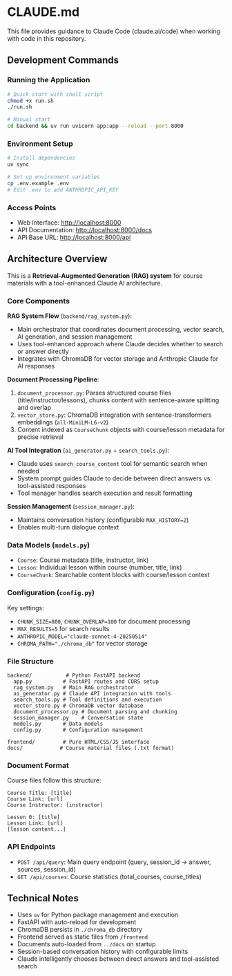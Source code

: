 # CLAUDE.md

This file provides guidance to Claude Code (claude.ai/code) when working with code in this repository.

## Development Commands

### Running the Application

```bash
# Quick start with shell script
chmod +x run.sh
./run.sh

# Manual start
cd backend && uv run uvicorn app:app --reload --port 8000
```

### Environment Setup

```bash
# Install dependencies
uv sync

# Set up environment variables
cp .env.example .env
# Edit .env to add ANTHROPIC_API_KEY
```

### Access Points

- Web Interface: <http://localhost:8000>
- API Documentation: <http://localhost:8000/docs>
- API Base URL: <http://localhost:8000/api>

## Architecture Overview

This is a **Retrieval-Augmented Generation (RAG) system** for course materials with a tool-enhanced Claude AI architecture.

### Core Components

**RAG System Flow** (`backend/rag_system.py`):

- Main orchestrator that coordinates document processing, vector search, AI generation, and session management
- Uses tool-enhanced approach where Claude decides whether to search or answer directly
- Integrates with ChromaDB for vector storage and Anthropic Claude for AI responses

**Document Processing Pipeline**:

1. `document_processor.py`: Parses structured course files (title/instructor/lessons), chunks content with sentence-aware splitting and overlap
2. `vector_store.py`: ChromaDB integration with sentence-transformers embeddings (`all-MiniLM-L6-v2`)
3. Content indexed as `CourseChunk` objects with course/lesson metadata for precise retrieval

**AI Tool Integration** (`ai_generator.py` + `search_tools.py`):

- Claude uses `search_course_content` tool for semantic search when needed
- System prompt guides Claude to decide between direct answers vs. tool-assisted responses
- Tool manager handles search execution and result formatting

**Session Management** (`session_manager.py`):

- Maintains conversation history (configurable `MAX_HISTORY=2`)
- Enables multi-turn dialogue context

### Data Models (`models.py`)

- `Course`: Course metadata (title, instructor, link)
- `Lesson`: Individual lesson within course (number, title, link)
- `CourseChunk`: Searchable content blocks with course/lesson context

### Configuration (`config.py`)

Key settings:

- `CHUNK_SIZE=800`, `CHUNK_OVERLAP=100` for document processing
- `MAX_RESULTS=5` for search results
- `ANTHROPIC_MODEL="claude-sonnet-4-20250514"`
- `CHROMA_PATH="./chroma_db"` for vector storage

### File Structure

```
backend/           # Python FastAPI backend
  app.py          # FastAPI routes and CORS setup
  rag_system.py   # Main RAG orchestrator
  ai_generator.py # Claude API integration with tools
  search_tools.py # Tool definitions and execution
  vector_store.py # ChromaDB vector database
  document_processor.py # Document parsing and chunking
  session_manager.py    # Conversation state
  models.py       # Data models
  config.py       # Configuration management

frontend/         # Pure HTML/CSS/JS interface
docs/            # Course material files (.txt format)
```

### Document Format

Course files follow this structure:

```
Course Title: [title]
Course Link: [url]
Course Instructor: [instructor]

Lesson 0: [title]
Lesson Link: [url]
[lesson content...]
```

### API Endpoints

- `POST /api/query`: Main query endpoint (query, session_id → answer, sources, session_id)
- `GET /api/courses`: Course statistics (total_courses, course_titles)

## Technical Notes

- Uses `uv` for Python package management and execution
- FastAPI with auto-reload for development
- ChromaDB persists in `./chroma_db` directory
- Frontend served as static files from `/frontend`
- Documents auto-loaded from `../docs` on startup
- Session-based conversation history with configurable limits
- Claude intelligently chooses between direct answers and tool-assisted search
